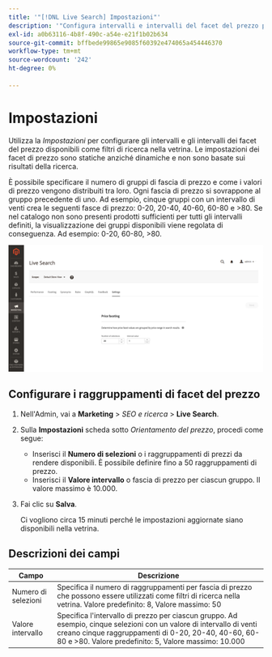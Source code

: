 ```yaml
---
title: '"[!DNL Live Search] Impostazioni"'
description: '"Configura intervalli e intervalli del facet del prezzo per [!DNL Live Search] facet."'
exl-id: a0b63116-4b8f-490c-a54e-e21f1b02b634
source-git-commit: bffbede99865e9085f60392e474065a454446370
workflow-type: tm+mt
source-wordcount: '242'
ht-degree: 0%

---
```


# Impostazioni

Utilizza la *Impostazioni* per configurare gli intervalli e gli intervalli dei facet del prezzo disponibili come filtri di ricerca nella vetrina. Le impostazioni dei facet di prezzo sono statiche anziché dinamiche e non sono basate sui risultati della ricerca.

È possibile specificare il numero di gruppi di fascia di prezzo e come i valori di prezzo vengono distribuiti tra loro. Ogni fascia di prezzo si sovrappone al gruppo precedente di uno. Ad esempio, cinque gruppi con un intervallo di venti crea le seguenti fasce di prezzo: 0-20, 20-40, 40-60, 60-80 e >80. Se nel catalogo non sono presenti prodotti sufficienti per tutti gli intervalli definiti, la visualizzazione dei gruppi disponibili viene regolata di conseguenza. Ad esempio: 0-20, 60-80, >80.

![Impostazioni](assets/settings.png)

## Configurare i raggruppamenti di facet del prezzo

1. Nell&#39;Admin, vai a **Marketing** > *SEO e ricerca* > **Live Search**.
1. Sulla **Impostazioni** scheda sotto *Orientamento del prezzo*, procedi come segue:
   * Inserisci il **Numero di selezioni** o i raggruppamenti di prezzi da rendere disponibili. È possibile definire fino a 50 raggruppamenti di prezzo.
   * Inserisci il **Valore intervallo** o fascia di prezzo per ciascun gruppo. Il valore massimo è 10.000.
1. Fai clic su **Salva**.

   Ci vogliono circa 15 minuti perché le impostazioni aggiornate siano disponibili nella vetrina.

## Descrizioni dei campi

| Campo | Descrizione |
|--- |--- |
| Numero di selezioni | Specifica il numero di raggruppamenti per fascia di prezzo che possono essere utilizzati come filtri di ricerca nella vetrina. Valore predefinito: 8, Valore massimo: 50 |
| Valore intervallo | Specifica l&#39;intervallo di prezzo per ciascun gruppo. Ad esempio, cinque selezioni con un valore di intervallo di venti creano cinque raggruppamenti di 0-20, 20-40, 40-60, 60-80 e >80. Valore predefinito: 5, Valore massimo: 10.000 |
